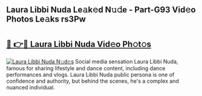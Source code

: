 ## Laura Libbi Nuda Le𝚊k𝚎d N𝚞𝚍e - Part-G93 Vid𝚎o Photos Le𝚊ks rs3Pw

# <h2><a href="http://fbfhq4s.evod.top/?m=Laura+Libbi+Nuda">🔗 👉🔴 Laura Libbi Nuda Vid𝚎o Ph𝚘t𝚘s</a></h2>

[![Laura Libbi Nuda N𝚞d𝚎s](https://i.imgur.com/8V9OHl7.gif)](http://fbfhq4s.evod.top/?m=Laura+Libbi+Nuda)
Social media sensation Laura Libbi Nuda, famous for sharing lifestyle and dance content, including dance performances and vlogs. Laura Libbi Nuda public persona is one of confidence and authority, but behind the scenes, he's a complex and nuanced individual. 
